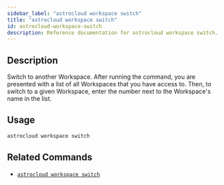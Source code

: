 ```yaml
---
sidebar_label: "astrocloud workspace switch"
title: "astrocloud workspace switch"
id: astrocloud-workspace-switch
description: Reference documentation for astrocloud workspace switch.
---
```


## Description

Switch to another Workspace. After running the command, you are presented with a list of all Workspaces that you have access to. Then, to switch to a given Workspace, enter the number next to the Workspace's name in the list.

## Usage

```sh
astrocloud workspace switch
```

## Related Commands

- [`astrocloud workspace switch`](cli-reference/astrocloud-workspace-list.md)
